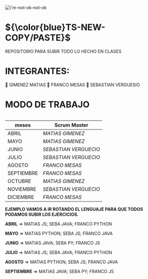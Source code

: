 
![i'm-not-ok-not-ok](https://user-images.githubusercontent.com/106162059/233731615-e9d6d929-ed5d-4b60-8dec-b8049caf5622.gif)

 




# ${\color{blue}TS-NEW-COPY/PASTE}$ 


REPOSITORIO PARA SUBIR TODO LO HECHO EN CLASES





# INTEGRANTES:


🧑 GIMENEZ MATIAS
🧑 FRANCO MESAS
🧑 SEBASTIAN VERGUESIO

# MODO DE TRABAJO

<table class="table">
  <thead>
    
  </thead>
  <tbody>
   
  </tbody>
</table>



| **meses** | **Scrum Master** |
| ---- | ---- |
| ABRIL | *MATIAS GIMENEZ* |
| MAYO | *MATIAS GIMENEZ* |
| JUNIO | *SEBASTIAN VERGUECIO* |
| JULIO | *SEBASTIAN VERGUECIO* |
| AGOSTO  | *FRANCO MESAS* |
| SEPTIEMBRE | *FRANCO MESAS* |
|OCTUBRE| *MATIAS GIMENEZ* |
|NOVIEMBRE| *SEBASTIAN VERGUECIO* |
|DICIEMBRE| *FRANCO MESAS* |










 
<strong>EJEMPLO VAMOS A IR ROTANDO EL LENGUAJE PARA QUE TODOS PODAMOS SUBIR LOS EJERCICIOS.</strong>


<strong>ABRIL</strong> => MATIAS JS; SEBA JAVA; FRANCO PYTHON

<strong>MAYO</strong> => MATIAS PYTHON; SEBA JS; FRANCO JAVA

<strong>JUNIO</strong> => MATIAS JAVA; SEBA  PY; FRANCO JS

<strong>JULIO</strong> => MATIAS JS; SEBA JAVA; FRANCO PYTHON

<strong>AGOSTO</strong> => MATIAS PYTHON; SEBA JS; FRANCO JAVA

<strong>SEPTIEMBRE</strong> => MATIAS JAVA; SEBA  PY; FRANCO JS

